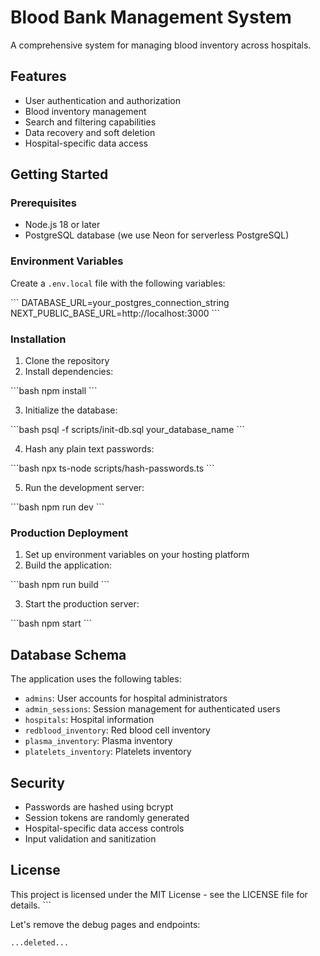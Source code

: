 # Blood Bank Management System

A comprehensive system for managing blood inventory across hospitals.

## Features

- User authentication and authorization
- Blood inventory management
- Search and filtering capabilities
- Data recovery and soft deletion
- Hospital-specific data access

## Getting Started

### Prerequisites

- Node.js 18 or later
- PostgreSQL database (we use Neon for serverless PostgreSQL)

### Environment Variables

Create a `.env.local` file with the following variables:

\`\`\`
DATABASE_URL=your_postgres_connection_string
NEXT_PUBLIC_BASE_URL=http://localhost:3000
\`\`\`

### Installation

1. Clone the repository
2. Install dependencies:

\`\`\`bash
npm install
\`\`\`

3. Initialize the database:

\`\`\`bash
psql -f scripts/init-db.sql your_database_name
\`\`\`

4. Hash any plain text passwords:

\`\`\`bash
npx ts-node scripts/hash-passwords.ts
\`\`\`

5. Run the development server:

\`\`\`bash
npm run dev
\`\`\`

### Production Deployment

1. Set up environment variables on your hosting platform
2. Build the application:

\`\`\`bash
npm run build
\`\`\`

3. Start the production server:

\`\`\`bash
npm start
\`\`\`

## Database Schema

The application uses the following tables:

- `admins`: User accounts for hospital administrators
- `admin_sessions`: Session management for authenticated users
- `hospitals`: Hospital information
- `redblood_inventory`: Red blood cell inventory
- `plasma_inventory`: Plasma inventory
- `platelets_inventory`: Platelets inventory

## Security

- Passwords are hashed using bcrypt
- Session tokens are randomly generated
- Hospital-specific data access controls
- Input validation and sanitization

## License

This project is licensed under the MIT License - see the LICENSE file for details.
\`\`\`

Let's remove the debug pages and endpoints:

```typescriptreact file="app/debug/page.tsx" isDeleted="true"
...deleted...
